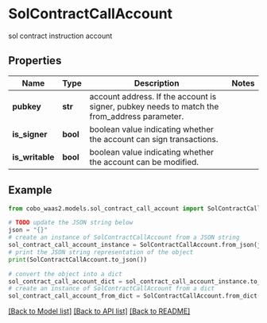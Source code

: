 # SolContractCallAccount

sol contract instruction account

## Properties

Name | Type | Description | Notes
------------ | ------------- | ------------- | -------------
**pubkey** | **str** | account address. If the account is signer, pubkey needs to match the from_address parameter.  | 
**is_signer** | **bool** | boolean value indicating whether the account can sign transactions.  | 
**is_writable** | **bool** | boolean value indicating whether the account can be modified.  | 

## Example

```python
from cobo_waas2.models.sol_contract_call_account import SolContractCallAccount

# TODO update the JSON string below
json = "{}"
# create an instance of SolContractCallAccount from a JSON string
sol_contract_call_account_instance = SolContractCallAccount.from_json(json)
# print the JSON string representation of the object
print(SolContractCallAccount.to_json())

# convert the object into a dict
sol_contract_call_account_dict = sol_contract_call_account_instance.to_dict()
# create an instance of SolContractCallAccount from a dict
sol_contract_call_account_from_dict = SolContractCallAccount.from_dict(sol_contract_call_account_dict)
```
[[Back to Model list]](../README.md#documentation-for-models) [[Back to API list]](../README.md#documentation-for-api-endpoints) [[Back to README]](../README.md)


